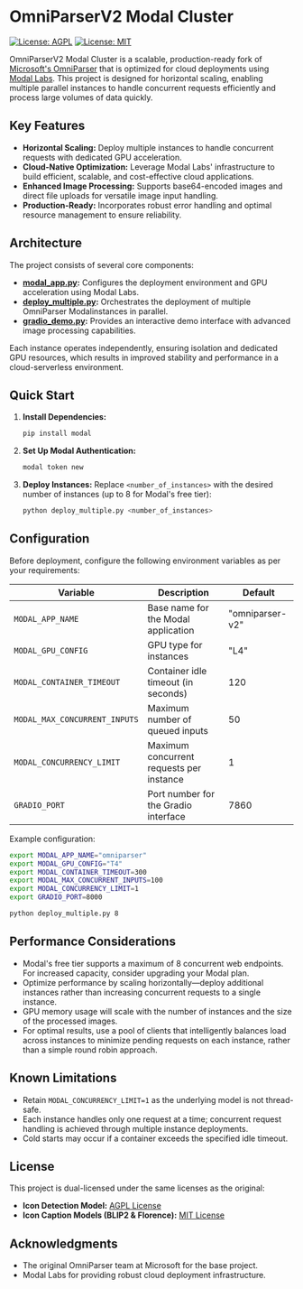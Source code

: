 # OmniParserV2 Modal Cluster

[![License: AGPL](https://img.shields.io/badge/License-AGPL-blue.svg)](https://www.gnu.org/licenses/agpl-3.0)
[![License: MIT](https://img.shields.io/badge/License-MIT-yellow.svg)](https://opensource.org/licenses/MIT)

OmniParserV2 Modal Cluster is a scalable, production-ready fork of [Microsoft's OmniParser](https://github.com/microsoft/OmniParser) that is optimized for cloud deployments using [Modal Labs](https://modal.com/). This project is designed for horizontal scaling, enabling multiple parallel instances to handle concurrent requests efficiently and process large volumes of data quickly.

## Key Features

- **Horizontal Scaling:** Deploy multiple instances to handle concurrent requests with dedicated GPU acceleration.
- **Cloud-Native Optimization:** Leverage Modal Labs' infrastructure to build efficient, scalable, and cost-effective cloud applications.
- **Enhanced Image Processing:** Supports base64-encoded images and direct file uploads for versatile image input handling.
- **Production-Ready:** Incorporates robust error handling and optimal resource management to ensure reliability.

## Architecture

The project consists of several core components:

- **[modal_app.py](modal_app.py):** Configures the deployment environment and GPU acceleration using Modal Labs.
- **[deploy_multiple.py](deploy_multiple.py):** Orchestrates the deployment of multiple OmniParser Modalinstances in parallel.
- **[gradio_demo.py](gradio_demo.py):** Provides an interactive demo interface with advanced image processing capabilities.

Each instance operates independently, ensuring isolation and dedicated GPU resources, which results in improved stability and performance in a cloud-serverless environment.

## Quick Start

1. **Install Dependencies:**
   ```bash
   pip install modal
   ```

2. **Set Up Modal Authentication:**
   ```bash
   modal token new
   ```

3. **Deploy Instances:**
   Replace `<number_of_instances>` with the desired number of instances (up to 8 for Modal's free tier):
   ```bash
   python deploy_multiple.py <number_of_instances>
   ```

## Configuration

Before deployment, configure the following environment variables as per your requirements:

| Variable                      | Description                                          | Default         |
| ----------------------------- | ---------------------------------------------------- | --------------- |
| `MODAL_APP_NAME`              | Base name for the Modal application                  | "omniparser-v2" |
| `MODAL_GPU_CONFIG`            | GPU type for instances                               | "L4"          |
| `MODAL_CONTAINER_TIMEOUT`     | Container idle timeout (in seconds)                  | 120             |
| `MODAL_MAX_CONCURRENT_INPUTS` | Maximum number of queued inputs                      | 50              |
| `MODAL_CONCURRENCY_LIMIT`     | Maximum concurrent requests per instance             | 1               |
| `GRADIO_PORT`                 | Port number for the Gradio interface                 | 7860            |

Example configuration:
```bash
export MODAL_APP_NAME="omniparser"
export MODAL_GPU_CONFIG="T4"
export MODAL_CONTAINER_TIMEOUT=300
export MODAL_MAX_CONCURRENT_INPUTS=100
export MODAL_CONCURRENCY_LIMIT=1
export GRADIO_PORT=8000

python deploy_multiple.py 8
```

## Performance Considerations

- Modal's free tier supports a maximum of 8 concurrent web endpoints. For increased capacity, consider upgrading your Modal plan.
- Optimize performance by scaling horizontally—deploy additional instances rather than increasing concurrent requests to a single instance.
- GPU memory usage will scale with the number of instances and the size of the processed images.
- For optimal results, use a pool of clients that intelligently balances load across instances to minimize pending requests on each instance, rather than a simple round robin approach.

## Known Limitations

- Retain `MODAL_CONCURRENCY_LIMIT=1` as the underlying model is not thread-safe.
- Each instance handles only one request at a time; concurrent request handling is achieved through multiple instance deployments.
- Cold starts may occur if a container exceeds the specified idle timeout.

## License
This project is dual-licensed under the same licenses as the original:
- **Icon Detection Model:** [AGPL License](https://www.gnu.org/licenses/agpl-3.0)
- **Icon Caption Models (BLIP2 & Florence):** [MIT License](https://opensource.org/licenses/MIT)

## Acknowledgments

- The original OmniParser team at Microsoft for the base project.
- Modal Labs for providing robust cloud deployment infrastructure.

